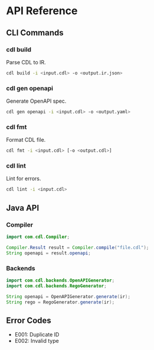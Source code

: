 # API Reference

## CLI Commands

### cdl build

Parse CDL to IR.

```bash
cdl build -i <input.cdl> -o <output.ir.json>
```

### cdl gen openapi

Generate OpenAPI spec.

```bash
cdl gen openapi -i <input.cdl> -o <output.yaml>
```

### cdl fmt

Format CDL file.

```bash
cdl fmt -i <input.cdl> [-o <output.cdl>]
```

### cdl lint

Lint for errors.

```bash
cdl lint -i <input.cdl>
```

## Java API

### Compiler

```java
import com.cdl.Compiler;

Compiler.Result result = Compiler.compile("file.cdl");
String openapi = result.openapi;
```

### Backends

```java
import com.cdl.backends.OpenAPIGenerator;
import com.cdl.backends.RegoGenerator;

String openapi = OpenAPIGenerator.generate(ir);
String rego = RegoGenerator.generate(ir);
```

## Error Codes

- E001: Duplicate ID
- E002: Invalid type
